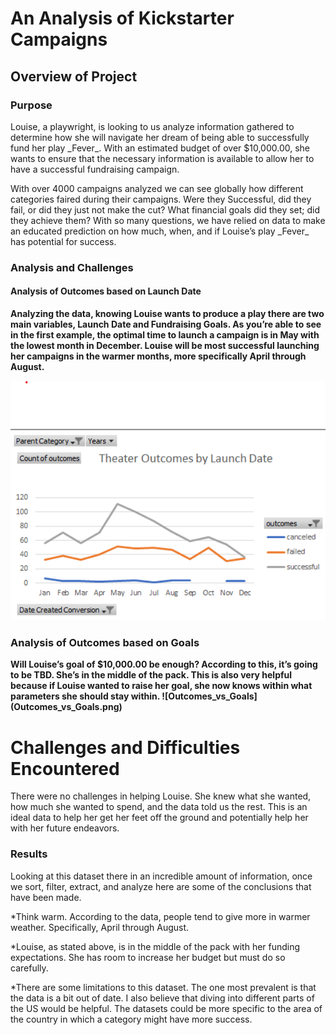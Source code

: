 # An Analysis of Kickstarter Campaigns
<h2>Overview of Project</h2>
<strong><h3>Purpose</h3></strong>
<p>Louise, a playwright, is looking to us analyze information gathered to determine how she will navigate her dream of being able to successfully fund her play _Fever_.  With an estimated budget of over $10,000.00, she wants to ensure that the necessary information is available to allow her to have a successful fundraising campaign.  
<p>With over 4000 campaigns analyzed we can see globally how different categories faired during their campaigns. Were they Successful, did they fail, or did they just not make the cut? What financial goals did they set; did they achieve them? With so many questions, we have relied on data to make an educated prediction on how much, when, and if Louise’s play _Fever_ has potential for success. 
<strong><h3>Analysis and Challenges</h3></strong>
<strong><h4>Analysis of Outcomes based on Launch Date</h4>

<p>Analyzing the data, knowing Louise wants to produce a play there are two main variables, Launch Date and Fundraising Goals. As you’re able to see in the first example, the optimal time to launch a campaign is in May with the lowest month in December. Louise will be most successful launching her campaigns in the warmer months, more specifically April through August. 

  ![Theater_Outcomes_vs_Launch](Theater_Outcomes_vs_Launch.PNG)
<h3>Analysis of Outcomes based on Goals</h3>

  <p>Will Louise’s goal of $10,000.00 be enough? According to this, it’s going to be TBD. She’s in the middle of the pack. This is also very helpful because if Louise wanted to raise her goal, she now knows within what parameters she should stay within. 
![Outcomes_vs_Goals](Outcomes_vs_Goals.png)

<h1>Challenges and Difficulties Encountered</h3></strong>
There were no challenges in helping Louise. She knew what she wanted, how much she wanted to spend, and the data told us the rest. This is an ideal data to help her get her feet off the ground and potentially help her with her future endeavors.
<strong><h3>Results</h3></strong>

<p>Looking at this dataset there in an incredible amount of information, once we sort, filter, extract, and analyze here are some of the conclusions that have been made.

  *Think warm. According to the data, people tend to give more in warmer weather. Specifically, April through August.

  *Louise, as stated above, is in the middle of the pack with her funding expectations. She has room to increase her budget but must do so carefully.

  *There are some limitations to this dataset. The one most prevalent is that the data is a bit out of date. I also believe that diving into different parts of the US would be helpful. The datasets could be more specific to the area of the country in which a category might have more success. 




















